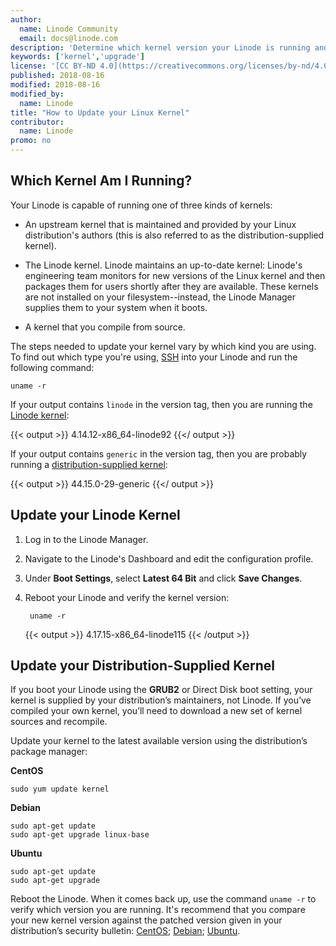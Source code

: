 ```yaml
---
author:
  name: Linode Community
  email: docs@linode.com
description: 'Determine which kernel version your Linode is running and update it to the latest available'
keywords: ['kernel','upgrade']
license: '[CC BY-ND 4.0](https://creativecommons.org/licenses/by-nd/4.0)'
published: 2018-08-16
modified: 2018-08-16
modified_by:
  name: Linode
title: "How to Update your Linux Kernel"
contributor:
  name: Linode
promo: no
---
```


## Which Kernel Am I Running?

Your Linode is capable of running one of three kinds of kernels:

-   An upstream kernel that is maintained and provided by your Linux distribution's authors (this is also referred to as the distribution-supplied kernel).

-   The Linode kernel. Linode maintains an up-to-date kernel: Linode's engineering team monitors for new versions of the Linux kernel and then packages them for users shortly after they are available. These kernels are not installed on your filesystem--instead, the Linode Manager supplies them to your system when it boots.

-   A kernel that you compile from source.

The steps needed to update your kernel vary by which kind you are using. To find out which type you're using, [SSH](/docs/getting-started/#connect-to-your-linode-via-ssh) into your Linode and run the following command:

    uname -r

If your output contains `linode` in the version tag, then you are running the [Linode kernel](#update-your-linode-kernel):

{{< output >}}
4.14.12-x86_64-linode92
{{</ output >}}

If your output contains `generic` in the version tag, then you are probably running a [distribution-supplied kernel](#update-your-distribution-supplied-kernel):

{{< output >}}
44.15.0-29-generic
{{</ output >}}

<!-- ## Update Your Linode Kernel with Linode's Cloud Manager

1.  Select the Linode from the *Dashboard*

1.  Click the **Settings** tab and expand the **Advanced Configurations** section.

1.  Click **Add Linode Configuration**, add a label, and scroll to the *Boot Settings* section.

1.  Select **Latest 64 bit (4.17.15-x86_64-linode115)** from the *Kernel* dropdown.

1.  Configure Block Device Assignments as needed and click **Submit** to save the changes.

1.  Reboot the Linode to boot into the new kernel. -->

## Update your Linode Kernel

1. Log in to the Linode Manager.

1. Navigate to the Linode's Dashboard and edit the configuration profile.

1. Under **Boot Settings**, select **Latest 64 Bit** and click **Save Changes**.

1. Reboot your Linode and verify the kernel version:

        uname -r

    {{< output >}}
4.17.15-x86_64-linode115
{{< /output >}}

## Update your Distribution-Supplied Kernel

If you boot your Linode using the **GRUB2** or Direct Disk boot setting, your kernel is supplied by your distribution’s maintainers, not Linode. If you’ve compiled your own kernel, you’ll need to download a new set of kernel sources and recompile.

Update your kernel to the latest available version using the distribution’s package manager:

**CentOS**

    sudo yum update kernel

**Debian**

    sudo apt-get update
    sudo apt-get upgrade linux-base

**Ubuntu**

    sudo apt-get update
    sudo apt-get upgrade

Reboot the Linode. When it comes back up, use the command `uname -r` to verify which version you are running. It's recommend that you compare your new kernel version against the patched version given in your distribution’s security bulletin: [CentOS](https://access.redhat.com/errata/#/?q=rhsa-2018&p=1&sort=portal_publication_date%20desc&rows=10); [Debian](https://security-tracker.debian.org/tracker/); [Ubuntu](https://people.canonical.com/~ubuntu-security/cve/).

<!-- ## Update Your Kernel with the Linode API

[Visit the API docs](https://developers.linode.com/api/v4#operation/getLinodeConfig) for more information.

To update your kernel to the latest version through the API, use the Linode’s `{linodeId}` and `{configId}`.

1.  Retrieve the Linode’s information:

        curl -H "Authorization: Bearer $TOKEN" https://api.linode.com/v4/linode/instances/{linodeId}/configs/{configId}

1.  Change the kernel to `linode/latest-64bit`:

        curl -H "Content-Type: application/json" \
            -H "Authorization: Bearer $TOKEN" \
            -X PUT -d '{
            "kernel": "linode/latest-64bit"}' https://api.linode.com/v4/linode/instances/{linodeId}/configs/{configId}

1.  Confirm the change using the command in Step 1.

-->

